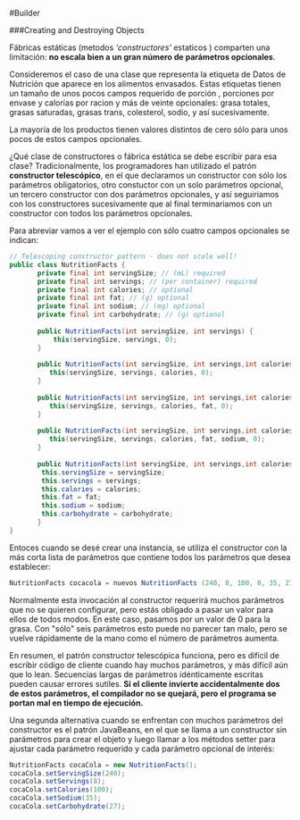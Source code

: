 #Builder

###Creating and Destroying Objects


Fábricas estáticas (metodos *'constructores'* estaticos ) comparten una limitación: **no escala bien a un gran número de parámetros opcionales**. 

Consideremos el caso de una clase que representa la etiqueta de Datos de Nutrición que aparece en los alimentos envasados. Estas etiquetas tienen un tamaño de unos pocos campos requerido de porción , porciones por envase y calorías por racion y más de veinte opcionales: grasa totales, grasas saturadas, grasas trans, colesterol, sodio, y así sucesivamente. 

La mayoría de los productos tienen valores distintos de cero sólo para unos pocos de estos campos opcionales. 

¿Qué clase de constructores o fábrica estática se debe escribir para esa clase? Tradicionalmente, los programadores han utilizado el patrón **constructor telescópico**, en el que declaramos un constructor con sólo los parámetros obligatorios, otro constuctor con un solo parámetros opcional, un tercero constructor con dos parámetros opcionales, y así seguiriamos con los constructores sucesivamente que al final terminariamos con un constructor con todos los parámetros opcionales.

Para abreviar vamos a ver el ejemplo con sólo cuatro campos opcionales se indican:



```java
// Telescoping constructor pattern - does not scale well!
public class NutritionFacts {
       private final int servingSize; // (mL) required
       private final int servings; // (per container) required
       private final int calories; // optional
       private final int fat; // (g) optional
       private final int sodium; // (mg) optional
       private final int carbohydrate; // (g) optional
       
       public NutritionFacts(int servingSize, int servings) {
           this(servingSize, servings, 0);
       }
       
       public NutritionFacts(int servingSize, int servings,int calories) {
          this(servingSize, servings, calories, 0);
       }
       
       public NutritionFacts(int servingSize, int servings,int calories, int fat) {
          this(servingSize, servings, calories, fat, 0);
       }
       
       public NutritionFacts(int servingSize, int servings,int calories, int fat, int sodium) {
          this(servingSize, servings, calories, fat, sodium, 0);
       }
       
       public NutritionFacts(int servingSize, int servings,int calories, int fat, int sodium, int carbohydrate) {
        this.servingSize = servingSize;
        this.servings = servings;
        this.calories = calories;
        this.fat = fat;
        this.sodium = sodium;
        this.carbohydrate = carbohydrate;
       }
}
```

Entoces cuando se desé crear una instancia, se utiliza el constructor con la más corta lista de parámetros que contiene todos los parámetros que desea establecer:

```java
NutritionFacts cocacola = nuevos NutritionFacts (240, 8, 100, 0, 35, 27);
```


Normalmente esta invocación al constructor requerirá muchos parámetros que no se quieren configurar, pero estás obligado a pasar un valor para ellos de todos modos. En este caso, pasamos por un valor de 0 para la grasa. Con "sólo" seis parámetros esto puede no parecer tan malo, pero se vuelve rápidamente de la mano como el número de parámetros aumenta.

En resumen, el patrón constructor telescópica funciona, pero es difícil de escribir código de cliente cuando hay muchos parámetros, y más difícil aún que lo lean. Secuencias largas de parámetros idénticamente escritas pueden causar errores sutiles. **Si el cliente invierte accidentalmente dos de estos parámetros, el compilador no se quejará, pero el programa se portan mal en tiempo de ejecución.**

Una segunda alternativa cuando se enfrentan con muchos parámetros del constructor es el patrón JavaBeans, en el que se llama a un constructor sin parámetros para crear el objeto y luego llamar a los métodos setter para ajustar cada parámetro requerido y cada parámetro opcional de interés:

```java
NutritionFacts cocaCola = new NutritionFacts();
cocaCola.setServingSize(240);
cocaCola.setServings(8);
cocaCola.setCalories(100);
cocaCola.setSodium(35);
cocaCola.setCarbohydrate(27);
```

